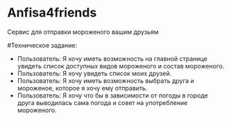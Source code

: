 # Anfisa4friends
Сервис для отправки мороженого вашим друзьям


#Техническое задание:
- Пользователь: Я хочу иметь возможность на главной странице увидеть список доступных видов мороженого и состав мороженого.
- Пользователь: Я хочу увидеть список моих друзей.
- Пользователь: Я хочу иметь возможность выбрать друга и мороженое, которое я хочу ему отправить.
- Пользователь: Я хочу что бы в зависимости от погоды в городе друга выводилась сама погода и совет на употребление мороженого.
